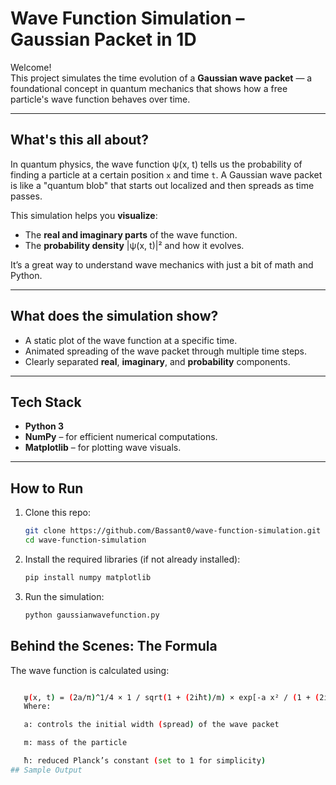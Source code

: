 # Wave Function Simulation – Gaussian Packet in 1D

Welcome!  
This project simulates the time evolution of a **Gaussian wave packet** — a foundational concept in quantum mechanics that shows how a free particle's wave function behaves over time.

---

## What's this all about?

In quantum physics, the wave function ψ(x, t) tells us the probability of finding a particle at a certain position `x` and time `t`. A Gaussian wave packet is like a "quantum blob" that starts out localized and then spreads as time passes.

This simulation helps you **visualize**:

- The **real and imaginary parts** of the wave function.
- The **probability density** |ψ(x, t)|² and how it evolves.

It’s a great way to understand wave mechanics with just a bit of math and Python.

---

##  What does the simulation show?

- A static plot of the wave function at a specific time.
- Animated spreading of the wave packet through multiple time steps.
- Clearly separated **real**, **imaginary**, and **probability** components.

---

##  Tech Stack

- **Python 3**
- **NumPy** – for efficient numerical computations.
- **Matplotlib** – for plotting wave visuals.

---

##  How to Run

1. Clone this repo:
   ```bash
   git clone https://github.com/Bassant0/wave-function-simulation.git
   cd wave-function-simulation
2. Install the required libraries (if not already installed):
    ```bash
   pip install numpy matplotlib

3. Run the simulation:
    ```bash
    python gaussianwavefunction.py
## Behind the Scenes: The Formula
The wave function is calculated using:

   ```bash

      ψ(x, t) = (2a/π)^1/4 × 1 / sqrt(1 + (2iħt)/m) × exp[-a x² / (1 + (2iħt)/m)]
      Where:

      a: controls the initial width (spread) of the wave packet

      m: mass of the particle

      ħ: reduced Planck’s constant (set to 1 for simplicity)
## Sample Output

